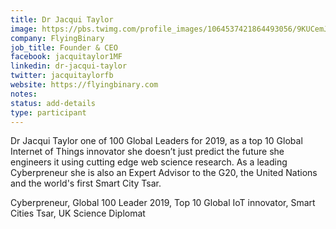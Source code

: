 ```yaml
---
title: Dr Jacqui Taylor
image: https://pbs.twimg.com/profile_images/1064537421864493056/9KUCemJ8_400x400.jpg
company: FlyingBinary
job_title: Founder & CEO
facebook: jacquitaylor1MF
linkedin: dr-jacqui-taylor
twitter: jacquitaylorfb
website: https://flyingbinary.com
notes:
status: add-details
type: participant
---
```


Dr Jacqui Taylor one of 100 Global Leaders for 2019, as a top 10 Global Internet of Things innovator she doesn’t just predict the future she engineers it using cutting edge web science research. As a leading Cyberpreneur she is also an Expert Advisor to the G20, the United Nations and the world's first Smart City Tsar.

Cyberpreneur, Global 100 Leader 2019, Top 10 Global IoT innovator, Smart Cities Tsar, UK Science Diplomat
